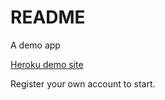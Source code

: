 # README

A demo app

[Heroku demo site](https://agile-beach-19997.herokuapp.com)

Register your own account to start.